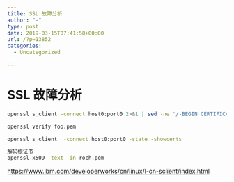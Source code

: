```yaml
---
title: SSL 故障分析
author: "-"
type: post
date: 2019-03-15T07:41:58+00:00
url: /?p=13852
categories:
  - Uncategorized

---
```

# SSL 故障分析
```bash
openssl s_client -connect host0:port0 2>&1 | sed -ne '/-BEGIN CERTIFICATE-/,/-END CERTIFICATE-/p'

openssl verify foo.pem

openssl s_client  -connect host0:port0 -state -showcerts

解码根证书
openssl x509 -text -in roch.pem
```

https://www.ibm.com/developerworks/cn/linux/l-cn-sclient/index.html